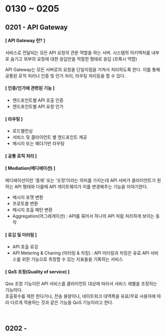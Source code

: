 # 0130 ~ 0205

## 0201 - API Gateway
#### **[ API Gateway 란? ]**
서비스로 전달되는 모든 API 요청의 관문 역할을 하는 서버. 시스템의 아키텍처를 내부로 숨기고 외부의 요청에 대한 응답만을 적절한 형태로 응답 (프록시 역할)

API Gateway는 모든 서버로의 요청을 단일지점을 거쳐서 처리하도록 한다. 이를 통해 공통된 로직 처리나 인증 및 인가 처리, 라우팅 처리등을 할 수 있다.

#### **[ 인증/인가에 관련된 기능 ]**
- 엔드포인트별 API 호출 인증
- 엔드포인트별 API 요청 인가

#### **[ 라우팅 ]**
- 로드밸런싱
- 서비스 및 클라이언트 별 엔드포인트 제공
- 메시지 또는 헤더기반 라우팅

#### **[ 공통 로직 처리 ]**

#### **[ Mediation(메디에이션) ]**
메디에이션이란 '중재' 또는 '조정'이라는 의미를 가지는데 API 서버가 클라이언트가 원하는 API 형태와 다를때 API 게이트웨이가 이를 변경해주는 기능을 이야기한다.

- 메시지 포맷 변환
- 프로토콜 변환
- 메시지 호출 패턴 변환
- Aggregation(어그레게이션) : API를 묶어서 하나의 API 처럼 처리하게 보이는 동작

#### **[ 로깅 및 미터링 ]**
- API 호출 로깅
- API Metering & Charing (미터링 & 차징) : API 미터링과 차징은 유료 API 서비스를 위한 기능으로 측정할 수 있는 지표들을 기록하는 서비스

#### **[ QoS 조정(Quality of service) ]**
Qos 조정 기능이란 API 서비스를 클라이언트 대상에 따라서 서비스 레벨을 조정하는 기능이다.  
호출횟수를 제한 한다거나, 전송 용량이나, 네이트워크 대역폭을 유료/무료 사용자에 따라 다르게 적용하는 것과 같은 기능을 QoS 기능이라고 한다.

<br>

## 0202 - 
### 